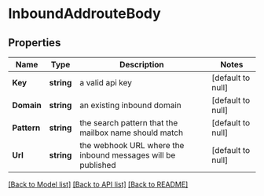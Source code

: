 # InboundAddrouteBody

## Properties
Name | Type | Description | Notes
------------ | ------------- | ------------- | -------------
**Key** | **string** | a valid api key | [default to null]
**Domain** | **string** | an existing inbound domain | [default to null]
**Pattern** | **string** | the search pattern that the mailbox name should match | [default to null]
**Url** | **string** | the webhook URL where the inbound messages will be published | [default to null]

[[Back to Model list]](../README.md#documentation-for-models) [[Back to API list]](../README.md#documentation-for-api-endpoints) [[Back to README]](../README.md)

